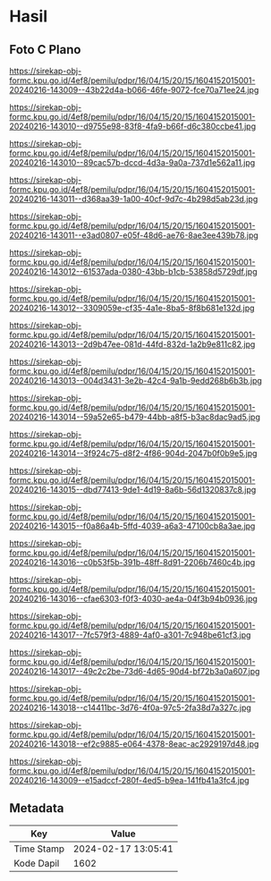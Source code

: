 # Hasil

## Foto C Plano

https://sirekap-obj-formc.kpu.go.id/4ef8/pemilu/pdpr/16/04/15/20/15/1604152015001-20240216-143009--43b22d4a-b066-46fe-9072-fce70a71ee24.jpg

https://sirekap-obj-formc.kpu.go.id/4ef8/pemilu/pdpr/16/04/15/20/15/1604152015001-20240216-143010--d9755e98-83f8-4fa9-b66f-d6c380ccbe41.jpg

https://sirekap-obj-formc.kpu.go.id/4ef8/pemilu/pdpr/16/04/15/20/15/1604152015001-20240216-143010--89cac57b-dccd-4d3a-9a0a-737d1e562a11.jpg

https://sirekap-obj-formc.kpu.go.id/4ef8/pemilu/pdpr/16/04/15/20/15/1604152015001-20240216-143011--d368aa39-1a00-40cf-9d7c-4b298d5ab23d.jpg

https://sirekap-obj-formc.kpu.go.id/4ef8/pemilu/pdpr/16/04/15/20/15/1604152015001-20240216-143011--e3ad0807-e05f-48d6-ae76-8ae3ee439b78.jpg

https://sirekap-obj-formc.kpu.go.id/4ef8/pemilu/pdpr/16/04/15/20/15/1604152015001-20240216-143012--61537ada-0380-43bb-b1cb-53858d5729df.jpg

https://sirekap-obj-formc.kpu.go.id/4ef8/pemilu/pdpr/16/04/15/20/15/1604152015001-20240216-143012--3309059e-cf35-4a1e-8ba5-8f8b681e132d.jpg

https://sirekap-obj-formc.kpu.go.id/4ef8/pemilu/pdpr/16/04/15/20/15/1604152015001-20240216-143013--2d9b47ee-081d-44fd-832d-1a2b9e811c82.jpg

https://sirekap-obj-formc.kpu.go.id/4ef8/pemilu/pdpr/16/04/15/20/15/1604152015001-20240216-143013--004d3431-3e2b-42c4-9a1b-9edd268b6b3b.jpg

https://sirekap-obj-formc.kpu.go.id/4ef8/pemilu/pdpr/16/04/15/20/15/1604152015001-20240216-143014--59a52e65-b479-44bb-a8f5-b3ac8dac9ad5.jpg

https://sirekap-obj-formc.kpu.go.id/4ef8/pemilu/pdpr/16/04/15/20/15/1604152015001-20240216-143014--3f924c75-d8f2-4f86-904d-2047b0f0b9e5.jpg

https://sirekap-obj-formc.kpu.go.id/4ef8/pemilu/pdpr/16/04/15/20/15/1604152015001-20240216-143015--dbd77413-9de1-4d19-8a6b-56d1320837c8.jpg

https://sirekap-obj-formc.kpu.go.id/4ef8/pemilu/pdpr/16/04/15/20/15/1604152015001-20240216-143015--f0a86a4b-5ffd-4039-a6a3-47100cb8a3ae.jpg

https://sirekap-obj-formc.kpu.go.id/4ef8/pemilu/pdpr/16/04/15/20/15/1604152015001-20240216-143016--c0b53f5b-391b-48ff-8d91-2206b7460c4b.jpg

https://sirekap-obj-formc.kpu.go.id/4ef8/pemilu/pdpr/16/04/15/20/15/1604152015001-20240216-143016--cfae6303-f0f3-4030-ae4a-04f3b94b0936.jpg

https://sirekap-obj-formc.kpu.go.id/4ef8/pemilu/pdpr/16/04/15/20/15/1604152015001-20240216-143017--7fc579f3-4889-4af0-a301-7c948be61cf3.jpg

https://sirekap-obj-formc.kpu.go.id/4ef8/pemilu/pdpr/16/04/15/20/15/1604152015001-20240216-143017--49c2c2be-73d6-4d65-90d4-bf72b3a0a607.jpg

https://sirekap-obj-formc.kpu.go.id/4ef8/pemilu/pdpr/16/04/15/20/15/1604152015001-20240216-143018--c14411bc-3d76-4f0a-97c5-2fa38d7a327c.jpg

https://sirekap-obj-formc.kpu.go.id/4ef8/pemilu/pdpr/16/04/15/20/15/1604152015001-20240216-143018--ef2c9885-e064-4378-8eac-ac2929197d48.jpg

https://sirekap-obj-formc.kpu.go.id/4ef8/pemilu/pdpr/16/04/15/20/15/1604152015001-20240216-143009--e15adccf-280f-4ed5-b9ea-141fb41a3fc4.jpg


## Metadata

| Key        | Value               |
| ---------- | ------------------- |
| Time Stamp | 2024-02-17 13:05:41 |
| Kode Dapil | 1602                |



